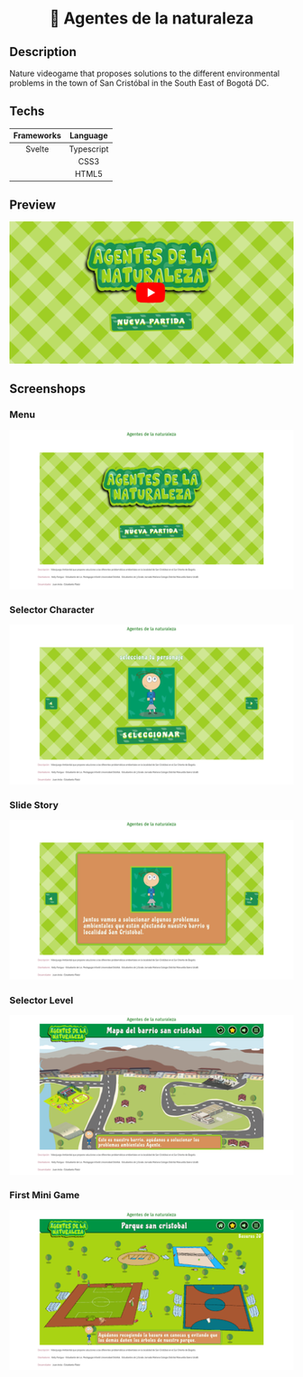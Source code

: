 <h1 align="center">🌻 Agentes de la naturaleza</h1>

## Description
Nature videogame that proposes solutions to the different environmental problems in the town of San Cristóbal in the South East of Bogotá DC.

## Techs 

| Frameworks | Language | 
| :--: | :--: |
| Svelte | Typescript |
| | CSS3 |
| | HTML5 |

## Preview
[![](https://github.com/JuanDAC/agentes_de_la_naturaleza/blob/master/images/youtube.png?raw=true)](https://youtu.be/2-dVSAeDrFk)

## Screenshops

### Menu
![](https://github.com/JuanDAC/agentes_de_la_naturaleza/blob/master/images/home-load.png?raw=true)
### Selector Character
![](https://github.com/JuanDAC/agentes_de_la_naturaleza/blob/master/images/select-character.png?raw=true)
### Slide Story
![](https://github.com/JuanDAC/agentes_de_la_naturaleza/blob/master/images/slides-story.png?raw=true)
### Selector Level
![](https://github.com/JuanDAC/agentes_de_la_naturaleza/blob/master/images/menu-selector-level.png?raw=true)

### First Mini Game
![](https://github.com/JuanDAC/agentes_de_la_naturaleza/blob/master/images/first-game.png?raw=true)
